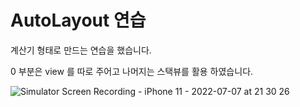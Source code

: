 #  AutoLayout 연습

계산기 형태로 만드는 연습을 했습니다. 

0 부분은 view 를 따로 주어고 나머지는 스택뷰를 활용 하였습니다. 


![Simulator Screen Recording - iPhone 11 - 2022-07-07 at 21 30 26](https://user-images.githubusercontent.com/101173361/177773686-a8bdb01c-9729-485d-b98e-eb781484a9ea.gif)
